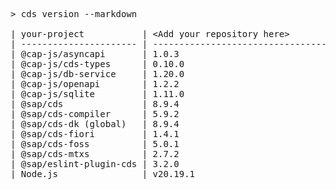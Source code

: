 <!-- this file is automatically generated and updated by a github action -->
<pre class="log">
> cds version --markdown

| your-project           | &lt;Add your repository here&gt;              |
| ---------------------- | --------------------------------------- |
| @cap-js/asyncapi       | 1.0.3                                   |
| @cap-js/cds-types      | 0.10.0                                  |
| @cap-js/db-service     | 1.20.0                                  |
| @cap-js/openapi        | 1.2.2                                   |
| @cap-js/sqlite         | 1.11.0                                  |
| @sap/cds               | 8.9.4                                   |
| @sap/cds-compiler      | 5.9.2                                   |
| @sap/cds-dk (global)   | 8.9.4                                   |
| @sap/cds-fiori         | 1.4.1                                   |
| @sap/cds-foss          | 5.0.1                                   |
| @sap/cds-mtxs          | 2.7.2                                   |
| @sap/eslint-plugin-cds | 3.2.0                                   |
| Node.js                | v20.19.1                                |
</pre>
